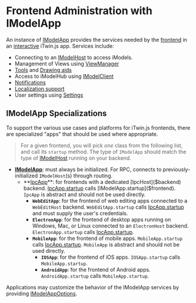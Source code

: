 # Frontend Administration with IModelApp

An instance of [IModelApp]($frontend) provides the services needed by the [frontend](../../learning/App.md#app-frontend) in an [interactive](../WriteAnInteractiveApp.md) iTwin.js app. Services include:

* Connecting to an [IModelHost]($backend) to access iModels.
* Management of Views using [ViewManager](./Views.md)
* [Tools](./Tools.md) and [Drawing aids](./DrawingAids.md)
* Access to iModelHub using [IModelClient]($imodelhub-client)
* [Notifications]($frontend:Notifications)
* [Localization support](./Localization.md)
* User settings using [Settings](./Settings.md)

## IModelApp Specializations

To support the various use cases and platforms for iTwin.js frontends, there are specialized "apps" that should be used where appropriate.

> For a given frontend, you will pick *one* class from the following list, and call its `startup` method. The type of `IModelApp` should match the type of [IModelHost](../backend/IModelHost.md) running on your backend.

* **[IModelApp]($frontend)**: must always be initialized. For RPC, connects to previously-initialized `IModelHost`(s) through routing.
  * **[IpcApp]($frontend)**: for frontends with a dedicated [IpcHost]($backend) backend. [IpcApp.startup]($frontend) calls [IModelApp.startup]($frontend). `IpcApp` is abstract and should not be used directly.
    * **`WebEditApp`**: for the frontend of web editing apps connected to a `WebEditHost` backend. `WebEditApp.startup` calls [IpcApp.startup]($frontend) and must supply the user's credentials.
    * **`ElectronApp`**: for the frontend of desktop apps running on Windows, Mac, or Linux connected to an `ElectronHost` backend. `ElectronApp.startup` calls [IpcApp.startup]($frontend).
    * **`MobileApp`**: for the frontend of mobile apps. `MobileApp.startup` calls [IpcApp.startup]($frontend). `MobileApp` is abstract and should not be used directly.
      * **`IOSApp`**: for the frontend of iOS apps. `IOSApp.startup` calls `MobileApp.startup`.
      * **`AndroidApp`**: for the frontend of Android apps. `AndroidApp.startup` calls `MobileApp.startup`.

Applications may customize the behavior of the IModelApp services by providing [IModelAppOptions]($frontend).
